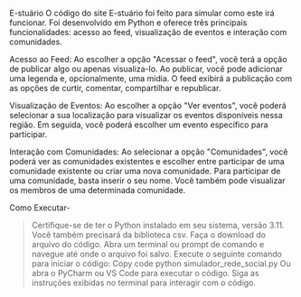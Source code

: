 E-stuário
O código do site E-stuário foi feito para simular como este irá funcionar. Foi desenvolvido em Python e 
oferece três principais funcionalidades: acesso ao feed, visualização de eventos e interação com comunidades.

Acesso ao Feed:
Ao escolher a opção "Acessar o feed", você terá a opção de publicar algo ou apenas visualiza-lo. Ao publicar, 
você pode adicionar uma legenda e, opcionalmente, uma mídia. O feed exibirá a publicação com as opções de 
curtir, comentar, compartilhar e republicar.

Visualização de Eventos:
Ao escolher a opção "Ver eventos", você poderá selecionar a sua localização para visualizar os eventos disponíveis 
nessa região. Em seguida, você poderá escolher um evento específico para participar.

Interação com Comunidades:
Ao selecionar a opção "Comunidades", você poderá ver as comunidades existentes e escolher entre participar de uma comunidade 
existente ou criar uma nova comunidade. Para participar de uma comunidade, basta inserir o seu nome. Você também pode visualizar 
os membros de uma determinada comunidade.

Como Executar-
>Certifique-se de ter o Python instalado em seu sistema, versão 3.11. Você também precisará da biblioteca csv.
>Faça o download do arquivo do código.
>Abra um terminal ou prompt de comando e navegue até onde o arquivo foi salvo.
>Execute o seguinte comando para iniciar o código:
Copy code
python simulador_rede_social.py
>Ou abra o PyCharm ou VS Code para executar o código.
>Siga as instruções exibidas no terminal para interagir com o código.
